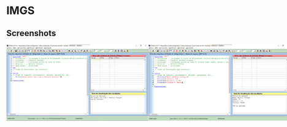 # IMGS

## Screenshots
<div style="display: flex; flex-direction: 'column'; align-items: 'center';">
<!-- Responsive, 1440 x 900, 50% (Laptop L - 1440px)-->
    <img height="200px" src="../aula_01/images/exemple.png">
    <img height="200px" src="../aula_02/images/exemple.png">
    <img height="200px" src="../aula_03/images/exemple.png">
    <img height="200px" src="../aula_04/images/exemple.png">
    <img height="200px" src="../aula_05/images/exemple-a.png">
    <img height="200px" src="../aula_05/images/exemple-b.png">
    <img height="200px" src="../aula_06/images/exemple-a.png">
    <img height="200px" src="../aula_06/images/exemple-b.png">
    <img height="200px" src="../aula_07/images/exemple.png">
    <img height="200px" src="../aula_08/images/exemple.png">
    <img height="200px" src="../aula_09/images/exemple.png">
    <img height="200px" src="../aula_10/images/exemple.png">
    <img height="200px" src="../aula_11/images/exemple.png">
    <img height="200px" src="../aula_12/images/exemple.png">
    <img height="200px" src="../aula_13/images/exemple.png">
    <img height="200px" src="../aula_14/images/exemple.png">
    <img height="200px" src="../aula_15/images/exemple.png">
    <img height="200px" src="../aula_16/images/exemple.png">
</div>